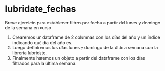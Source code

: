 # lubridate_fechas
Breve ejercicio para establecer filtros por fecha a partir del lunes y domingo de la semana en curso

1. Crearemos un dataframe de 2 columnas con los días del año y un índice indicando qué día del año es. 
2. Luego definiremos los días lunes y domingo de la última semana con la librería lubridate. 
3. Finalmente haremos un objeto a partir del dataframe con los días filtrados para la última semana.
